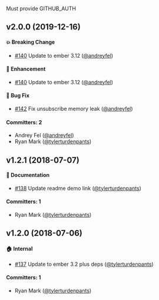Must provide GITHUB_AUTH

## v2.0.0 (2019-12-16)

#### :boom: Breaking Change
* [#140](https://github.com/elwayman02/ember-user-activity/pull/140) Update to ember 3.12 ([@andreyfel](https://github.com/andreyfel))

#### :rocket: Enhancement
* [#140](https://github.com/elwayman02/ember-user-activity/pull/140) Update to ember 3.12 ([@andreyfel](https://github.com/andreyfel))

#### :bug: Bug Fix
* [#142](https://github.com/elwayman02/ember-user-activity/pull/142) Fix unsubscribe memory leak ([@andreyfel](https://github.com/andreyfel))

#### Committers: 2
- Andrey Fel ([@andreyfel](https://github.com/andreyfel))
- Ryan Mark ([@tylerturdenpants](https://github.com/tylerturdenpants))


## v1.2.1 (2018-07-07)

#### :memo: Documentation
* [#138](https://github.com/elwayman02/ember-user-activity/pull/138) Update readme demo link ([@tylerturdenpants](https://github.com/tylerturdenpants))

#### Committers: 1
- Ryan Mark ([@tylerturdenpants](https://github.com/tylerturdenpants))


## v1.2.0 (2018-07-06)

#### :house: Internal
* [#137](https://github.com/elwayman02/ember-user-activity/pull/137) Update to ember 3.2 plus deps ([@tylerturdenpants](https://github.com/tylerturdenpants))

#### Committers: 1
- Ryan Mark ([@tylerturdenpants](https://github.com/tylerturdenpants))

